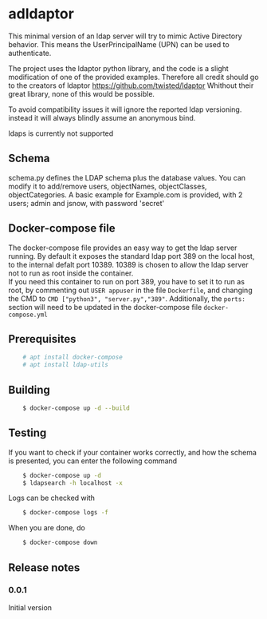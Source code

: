 # adldaptor

This minimal version of an ldap server will try to mimic Active Directory behavior. This means the UserPrincipalName (UPN) can be used to authenticate.  

The project uses the ldaptor python library, and the code is a slight modification of one of the provided examples. Therefore all credit should go to the creators of ldaptor https://github.com/twisted/ldaptor Whithout their great library, none of this would be possible.

To avoid compatibility issues it will ignore the reported ldap versioning. instead it will always blindly assume an anonymous bind.

ldaps is currently not supported

## Schema

schema.py defines the LDAP schema plus the database values. You can modify it to add/remove users, objectNames, objectClasses, objectCategories. A basic example for Example.com is provided, with 2 users; admin and jsnow, with password 'secret'

## Docker-compose file

The docker-compose file provides an easy way to get the ldap server running. By default it exposes the standard ldap port 389 on the local host, to the internal defalt port 10389. 10389 is chosen to allow the ldap server not to run as root inside the container.  
If you need this container to run on port 389, you have to set it to run as root, by commenting out `USER appuser` in the file `Dockerfile`, and changing the CMD to `CMD ["python3", "server.py","389"`. Additionally, the `ports:` section will need to be updated in the docker-compose file `docker-compose.yml`

## Prerequisites

```bash
    # apt install docker-compose
    # apt install ldap-utils
```

## Building

```bash
    $ docker-compose up -d --build
```

## Testing

If you want to check if your container works correctly, and how the schema is presented, you can enter the following command

```bash
    $ docker-compose up -d
    $ ldapsearch -h localhost -x
```

Logs can be checked with

```bash
    $ docker-compose logs -f
```

When you are done, do

```bash
    $ docker-compose down
```

## Release notes
### 0.0.1
Initial version


